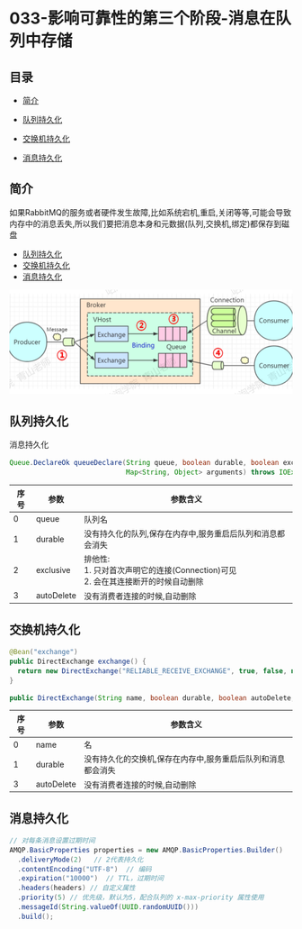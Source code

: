 # 033-影响可靠性的第三个阶段-消息在队列中存储

## 目录

- [简介](#简介)

- [队列持久化](#队列持久化)

- [交换机持久化](#交换机持久化)

- [消息持久化](#消息持久化)

## 简介

如果RabbitMQ的服务或者硬件发生故障,比如系统宕机,重启,关闭等等,可能会导致内存中的消息丢失,所以我们要把消息本身和元数据(队列,交换机,绑定)都保存到磁盘

- [队列持久化](#队列持久化)
- [交换机持久化](#交换机持久化)
- [消息持久化](#消息持久化)

![image-20201119112438108](../../../../../assets/image-20201119112438108.png)

## 队列持久化

消息持久化

```java
Queue.DeclareOk queueDeclare(String queue, boolean durable, boolean exclusive, boolean autoDelete,
                             Map<String, Object> arguments) throws IOException;
```

| 序号 | 参数       | 参数含义                                                     |
| ---- | ---------- | ------------------------------------------------------------ |
| 0    | queue      | 队列名                                                       |
| 1    | durable    | 没有持久化的队列,保存在内存中,服务重启后队列和消息都会消失   |
| 2    | exclusive  | 排他性:<br />1. 只对首次声明它的连接(Connection)可见<br />2. 会在其连接断开的时候自动删除 |
| 3    | autoDelete | 没有消费者连接的时候,自动删除                                |



## 交换机持久化

```java
@Bean("exchange")
public DirectExchange exchange() {
  return new DirectExchange("RELIABLE_RECEIVE_EXCHANGE", true, false, new HashMap<>());
}
```

```java
public DirectExchange(String name, boolean durable, boolean autoDelete, Map<String, Object> arguments) {

```

| 序号 | 参数       | 参数含义                                                     |
| ---- | ---------- | ------------------------------------------------------------ |
| 0    | name       | 名                                                           |
| 1    | durable    | 没有持久化的交换机,保存在内存中,服务重启后队列和消息都会消失 |
| 3    | autoDelete | 没有消费者连接的时候,自动删除                                |

## 消息持久化

```java
// 对每条消息设置过期时间
AMQP.BasicProperties properties = new AMQP.BasicProperties.Builder()
  .deliveryMode(2)   // 2代表持久化
  .contentEncoding("UTF-8")  // 编码
  .expiration("10000")  // TTL，过期时间
  .headers(headers) // 自定义属性
  .priority(5) // 优先级，默认为5，配合队列的 x-max-priority 属性使用
  .messageId(String.valueOf(UUID.randomUUID()))
  .build();
```

